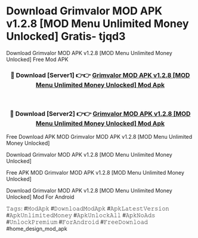 # Download Grimvalor MOD APK v1.2.8 [MOD Menu Unlimited Money Unlocked] Gratis- tjqd3
Download Grimvalor MOD APK v1.2.8 [MOD Menu Unlimited Money Unlocked] Free Mod APK

<div align="center">
<h3>🔴 Download [Server1] 👉👉 <a href="https://apk-comot.site?title=Grimvalor_MOD_APK_v1.2.8_[MOD_Menu_Unlimited_Money_Unlocked]">Grimvalor MOD APK v1.2.8 [MOD Menu Unlimited Money Unlocked] Mod Apk</a></h3><br>

<h3>🔴 Download [Server2] 👉👉 <a href="https://apk-comot.site?title=Grimvalor_MOD_APK_v1.2.8_[MOD_Menu_Unlimited_Money_Unlocked]">Grimvalor MOD APK v1.2.8 [MOD Menu Unlimited Money Unlocked] Mod Apk</a></h3>
</div>


Free Download APK MOD Grimvalor MOD APK v1.2.8 [MOD Menu Unlimited Money Unlocked]

Download Grimvalor MOD APK v1.2.8 [MOD Menu Unlimited Money Unlocked] 

Free APK MOD Grimvalor MOD APK v1.2.8 [MOD Menu Unlimited Money Unlocked] 

Download Grimvalor MOD APK v1.2.8 [MOD Menu Unlimited Money Unlocked] Mod For Android

𝚃𝚊𝚐𝚜: #𝙼𝚘𝚍𝙰𝚙𝚔 #𝙳𝚘𝚠𝚗𝚕𝚘𝚊𝚍𝙼𝚘𝚍𝙰𝚙𝚔 #𝙰𝚙𝚔𝙻𝚊𝚝𝚎𝚜𝚝𝚅𝚎𝚛𝚜𝚒𝚘𝚗 #𝙰𝚙𝚔𝚄𝚗𝚕𝚒𝚖𝚒𝚝𝚎𝚍𝙼𝚘𝚗𝚎𝚢 #𝙰𝚙𝚔𝚄𝚗𝚕𝚘𝚌𝚔𝙰𝚕𝚕 #𝙰𝚙𝚔𝙽𝚘𝙰𝚍𝚜 #𝚄𝚗𝚕𝚘𝚌𝚔𝙿𝚛𝚎𝚖𝚒𝚞𝚖 #𝙵𝚘𝚛𝙰𝚗𝚍𝚛𝚘𝚒𝚍 #𝙵𝚛𝚎𝚎𝙳𝚘𝚠𝚗𝚕𝚘𝚊𝚍 #home_design_mod_apk